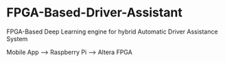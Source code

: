 # FPGA-Based-Driver-Assistant
FPGA-Based Deep Learning engine for hybrid Automatic Driver Assistance System 

Mobile App --> Raspberry Pi --> Altera FPGA
